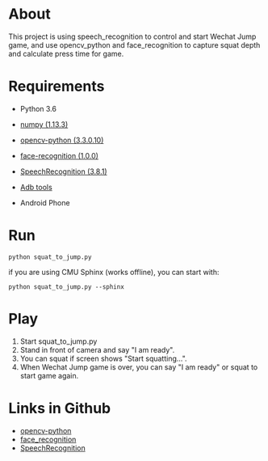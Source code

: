 # About
This project is using speech_recognition to control and start Wechat Jump game, and use opencv_python and face_recognition to capture squat depth and calculate press time for game.


# Requirements
- Python 3.6
- [numpy (1.13.3)](https://pypi.python.org/pypi/numpy/)
- [opencv-python (3.3.0.10)](https://pypi.python.org/pypi/opencv-python/)
- [face-recognition (1.0.0)](https://pypi.python.org/pypi/face_recognition/)
- [SpeechRecognition (3.8.1)](https://pypi.python.org/pypi/SpeechRecognition/)

- [Adb tools](https://developer.android.com/studio/releases/platform-tools.html#download)
- Android Phone


# Run

	python squat_to_jump.py

if you are using CMU Sphinx (works offline), you can start with:

	python squat_to_jump.py --sphinx


# Play
1. Start squat_to_jump.py
2. Stand in front of camera and say "I am ready".
3. You can squat if screen shows "Start squatting...".
4. When Wechat Jump game is over, you can say "I am ready" or squat to start game again.


# Links in Github
- [opencv-python](https://github.com/skvark/opencv-python)
- [face_recognition](https://github.com/ageitgey/face_recognition)
- [SpeechRecognition](https://github.com/Uberi/speech_recognition)